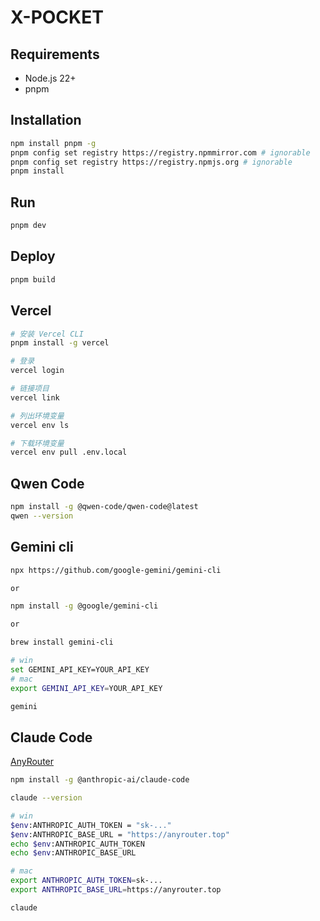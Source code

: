 # X-POCKET

## Requirements

- Node.js 22+
- pnpm

## Installation

```bash
npm install pnpm -g
pnpm config set registry https://registry.npmmirror.com # ignorable
pnpm config set registry https://registry.npmjs.org # ignorable
pnpm install
```

## Run

```bash
pnpm dev
```

## Deploy

```bash
pnpm build
```

## Vercel

```bash
# 安装 Vercel CLI
pnpm install -g vercel

# 登录
vercel login

# 链接项目
vercel link

# 列出环境变量
vercel env ls

# 下载环境变量
vercel env pull .env.local

```

## Qwen Code

```bash
npm install -g @qwen-code/qwen-code@latest
qwen --version
```

## Gemini cli

```bash
npx https://github.com/google-gemini/gemini-cli

or

npm install -g @google/gemini-cli

or

brew install gemini-cli

# win
set GEMINI_API_KEY=YOUR_API_KEY
# mac
export GEMINI_API_KEY=YOUR_API_KEY

gemini
```

## Claude Code

[AnyRouter](https://anyrouter.top/)


```bash
npm install -g @anthropic-ai/claude-code

claude --version

# win
$env:ANTHROPIC_AUTH_TOKEN = "sk-..."
$env:ANTHROPIC_BASE_URL = "https://anyrouter.top"
echo $env:ANTHROPIC_AUTH_TOKEN
echo $env:ANTHROPIC_BASE_URL

# mac
export ANTHROPIC_AUTH_TOKEN=sk-...
export ANTHROPIC_BASE_URL=https://anyrouter.top

claude
```
